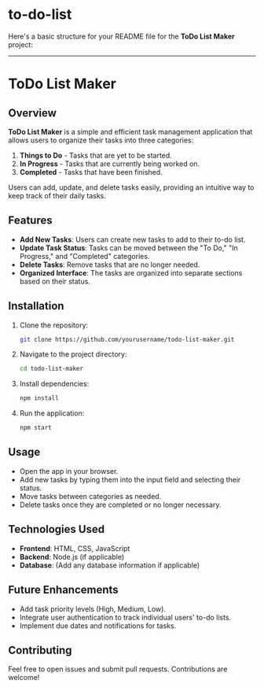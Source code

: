 # to-do-list
Here's a basic structure for your README file for the **ToDo List Maker** project:

---

# ToDo List Maker

## Overview
**ToDo List Maker** is a simple and efficient task management application that allows users to organize their tasks into three categories:
1. **Things to Do** - Tasks that are yet to be started.
2. **In Progress** - Tasks that are currently being worked on.
3. **Completed** - Tasks that have been finished.

Users can add, update, and delete tasks easily, providing an intuitive way to keep track of their daily tasks.

## Features
- **Add New Tasks**: Users can create new tasks to add to their to-do list.
- **Update Task Status**: Tasks can be moved between the "To Do," "In Progress," and "Completed" categories.
- **Delete Tasks**: Remove tasks that are no longer needed.
- **Organized Interface**: The tasks are organized into separate sections based on their status.
  
## Installation
1. Clone the repository:
   ```bash
   git clone https://github.com/yourusername/todo-list-maker.git
   ```
2. Navigate to the project directory:
   ```bash
   cd todo-list-maker
   ```
3. Install dependencies:
   ```bash
   npm install
   ```
4. Run the application:
   ```bash
   npm start
   ```

## Usage
- Open the app in your browser.
- Add new tasks by typing them into the input field and selecting their status.
- Move tasks between categories as needed.
- Delete tasks once they are completed or no longer necessary.

## Technologies Used
- **Frontend**: HTML, CSS, JavaScript
- **Backend**: Node.js (if applicable)
- **Database**: (Add any database information if applicable)

## Future Enhancements
- Add task priority levels (High, Medium, Low).
- Integrate user authentication to track individual users' to-do lists.
- Implement due dates and notifications for tasks.
  
## Contributing
Feel free to open issues and submit pull requests. Contributions are welcome!

